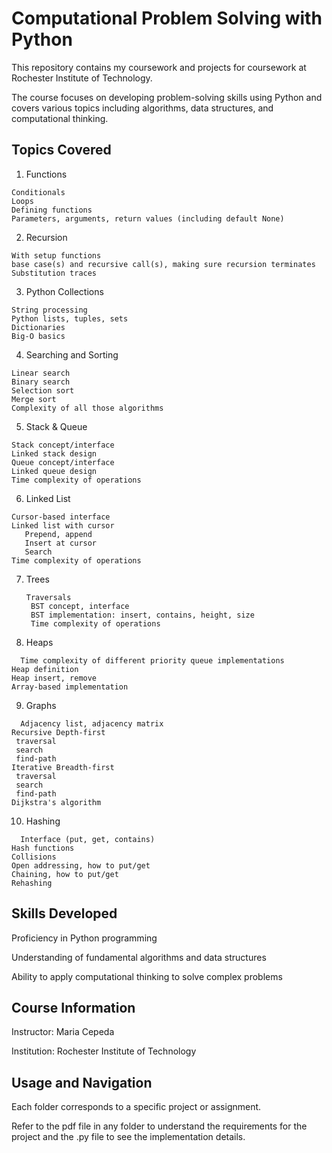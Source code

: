 

# Computational Problem Solving with Python

This repository contains my coursework and projects for coursework at Rochester Institute of Technology.

The course focuses on developing problem-solving skills using Python and covers various topics including algorithms, data structures, and computational thinking.


## Topics Covered 
1. Functions
```plaintext
Conditionals
Loops
Defining functions
Parameters, arguments, return values (including default None)
```
2. Recursion
 ```plaintext
With setup functions
base case(s) and recursive call(s), making sure recursion terminates
Substitution traces
```
3.  Python Collections
 ```plaintext
String processing
Python lists, tuples, sets
Dictionaries
Big-O basics
```
4.  Searching and Sorting 
 ```plaintext
Linear search
Binary search
Selection sort
Merge sort
Complexity of all those algorithms
```
5.  Stack & Queue
 ```plaintext
Stack concept/interface
Linked stack design
Queue concept/interface
Linked queue design
Time complexity of operations

```
6.  Linked List
 ```plaintext
Cursor-based interface
Linked list with cursor
    Prepend, append
    Insert at cursor
    Search
Time complexity of operations
```

7. Trees
   ```plaintext
   Traversals
    BST concept, interface
    BST implementation: insert, contains, height, size
    Time complexity of operations
   ```
8.  Heaps
   ```plaintext
     Time complexity of different priority queue implementations
Heap definition
Heap insert, remove
Array-based implementation
   ```
9.  Graphs
   ```plaintext
     Adjacency list, adjacency matrix
Recursive Depth-first
    traversal
    search
    find-path
Iterative Breadth-first
    traversal
    search
    find-path
Dijkstra's algorithm
   ```
10.  Hashing
   ```plaintext
     Interface (put, get, contains)
Hash functions
Collisions
Open addressing, how to put/get
Chaining, how to put/get
Rehashing
   ```

## Skills Developed

Proficiency in Python programming

Understanding of fundamental algorithms and data structures

Ability to apply computational thinking to solve complex problems


## Course Information

Instructor: Maria Cepeda

Institution: Rochester Institute of Technology

## Usage and Navigation

Each folder corresponds to a specific project or assignment.

Refer to the pdf file in any folder to understand the requirements for the project and the .py file to see the implementation details. 
